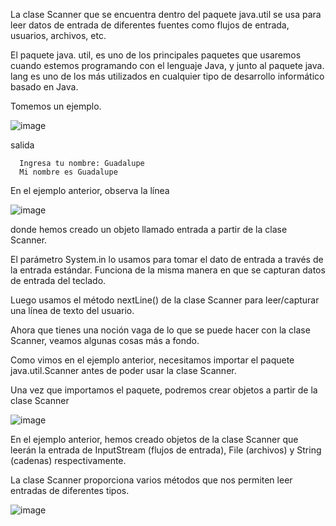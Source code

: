 La clase Scanner que se encuentra dentro del paquete java.util se usa para leer datos
de entrada de diferentes fuentes como flujos de entrada, usuarios, archivos, etc.

El paquete java. util, es uno de los principales paquetes que usaremos cuando estemos programando con el lenguaje Java, y junto al paquete java. lang es uno de los más utilizados en cualquier tipo de desarrollo informático basado en Java.

Tomemos un ejemplo.

![image](https://user-images.githubusercontent.com/91554777/180582330-2963470e-5439-4fce-8ce9-e3af0279f48d.png)

salida

      Ingresa tu nombre: Guadalupe
      Mi nombre es Guadalupe
      
 En el ejemplo anterior, observa la línea
 
 ![image](https://user-images.githubusercontent.com/91554777/180582385-62659be8-bd48-443c-a41a-89983d658190.png)

donde hemos creado un objeto llamado entrada a partir de la clase Scanner.

El parámetro System.in lo usamos para tomar el dato de entrada a través de la entrada
estándar. Funciona de la misma manera en que se capturan datos de entrada del
teclado.

Luego usamos el método nextLine() de la clase Scanner para leer/capturar una línea de
texto del usuario.

Ahora que tienes una noción vaga de lo que se puede hacer con la clase Scanner,
veamos algunas cosas más a fondo.

Como vimos en el ejemplo anterior, necesitamos importar el paquete java.util.Scanner
antes de poder usar la clase Scanner.

Una vez que importamos el paquete, podremos crear objetos a partir de la clase
Scanner

![image](https://user-images.githubusercontent.com/91554777/180582518-28b86ed2-3e9f-43eb-9a9c-b16d7809ef86.png)

En el ejemplo anterior, hemos creado objetos de la clase Scanner que leerán la entrada
de InputStream (flujos de entrada), File (archivos) y String (cadenas) respectivamente.

La clase Scanner proporciona varios métodos que nos permiten leer entradas de
diferentes tipos.

![image](https://user-images.githubusercontent.com/91554777/180582568-0d7eadba-9c53-4f65-bdfb-65a7bb0b3a5f.png)


